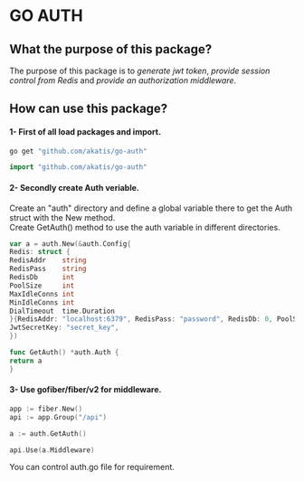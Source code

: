 # GO AUTH
## What the purpose of this package?
The purpose of this package is to _generate jwt token_, _provide session control from Redis_ and _provide an authorization middleware_.

## How can use this package?
#### 1- First of all load packages and import.
```cmd 
go get "github.com/akatis/go-auth"
```
```go
import "github.com/akatis/go-auth"
```
#### 2- Secondly create Auth veriable.
Create an "auth" directory and define a global variable there to get the Auth struct with the New method.
<br>Create GetAuth() method to use the auth variable in different directories.
```go 
var a = auth.New(&auth.Config{
Redis: struct {
RedisAddr    string
RedisPass    string
RedisDb      int
PoolSize     int
MaxIdleConns int
MinIdleConns int
DialTimeout  time.Duration
}{RedisAddr: "localhost:6379", RedisPass: "password", RedisDb: 0, PoolSize: 1000, MaxIdleConns: 100, MinIdleConns: 10},
JwtSecretKey: "secret_key",
})

func GetAuth() *auth.Auth {
return a
}

```
#### 3- Use gofiber/fiber/v2 for middleware.
```go 
app := fiber.New()
api := app.Group("/api")

a := auth.GetAuth()

api.Use(a.Middleware)
```
You can control auth.go file for requirement.
